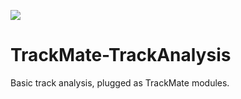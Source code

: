 [![](https://travis-ci.org/tinevez/TrackMate-TrackAnalysis.svg?branch=master)](https://travis-ci.org/tinevez/TrackMate-TrackAnalysis)

# TrackMate-TrackAnalysis
Basic track analysis, plugged as TrackMate modules.
